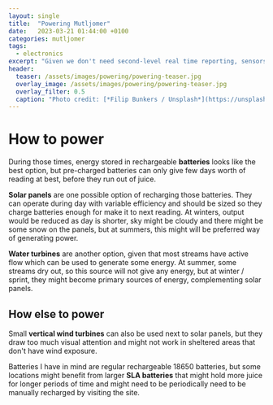 ```yaml
---
layout: single
title:  "Powering Mutljomer"
date:   2023-03-21 01:44:00 +0100
categories: mutljomer
tags: 
  - electronics
excerpt: "Given we don't need second-level real time reporting, sensors would be sleeping most of the time and would use minimal power. Still, when they operate, they would need some energy to either measure or communicate meaurements."
header: 
  teaser: /assets/images/powering/powering-teaser.jpg
  overlay_image: /assets/images/powering/powering-teaser.jpg
  overlay_filter: 0.5
  caption: "Photo credit: [*Filip Bunkers / Unsplash*](https://unsplash.com/photos/m7OyjmA8H5w?utm_source=unsplash&utm_medium=referral&utm_content=creditShareLink)"
---
```

# How to power

 During those times, energy stored in rechargeable **batteries** looks like the best option, but pre-charged batteries can only give few days worth of reading at best, before they run out of juice. 

**Solar panels** are one possible option of recharging those batteries. They can operate during day with variable efficiency and should be sized so they charge batteries enough for make it to next reading. At winters, output would be reduced as day is shorter, sky might be cloudy and there might be some snow on the panels, but at summers, this might will be preferred way of generating power.

**Water turbines** are another option, given that most streams have active flow which can be used to generate some energy. At summer, some streams dry out, so this source will not give any energy, but at winter / sprint, they might become primary sources of energy, complementing solar panels. 

## How else to power 

Small **vertical wind turbines** can also be used next to solar panels, but they draw too much visual attention and might not work in sheltered areas that don't have wind exposure. 

Batteries I have in mind are regular rechargeable 18650 batteries, but some locations might benefit from larger **SLA batteries** that might hold more juice for longer periods of time and might need to be periodically need to be manually recharged by visiting the site. 
